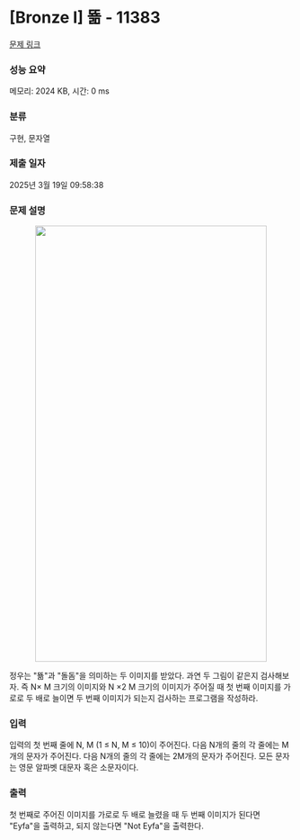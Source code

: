 # [Bronze I] 뚊 - 11383 

[문제 링크](https://www.acmicpc.net/problem/11383) 

### 성능 요약

메모리: 2024 KB, 시간: 0 ms

### 분류

구현, 문자열

### 제출 일자

2025년 3월 19일 09:58:38

### 문제 설명

<p style="text-align: center;"><img alt="" src="https://onlinejudgeimages.s3-ap-northeast-1.amazonaws.com/problem/11383/1.jpg" style="height:775px; width:412px"></p>

<p>정우는 "뚊"과 "돌돔"을 의미하는 두 이미지를 받았다. 과연 두 그림이 같은지 검사해보자. 즉 N× M 크기의 이미지와 N ×2 M 크기의 이미지가 주어질 때 첫 번째 이미지를 가로로 두 배로 늘이면 두 번째 이미지가 되는지 검사하는 프로그램을 작성하라.</p>

### 입력 

 <p>입력의 첫 번째 줄에 N, M (1 ≤ N, M ≤ 10)이 주어진다. 다음 N개의 줄의 각 줄에는 M개의 문자가 주어진다. 다음 N개의 줄의 각 줄에는 2M개의 문자가 주어진다. 모든 문자는 영문 알파벳 대문자 혹은 소문자이다.</p>

### 출력 

 <p>첫 번째로 주어진 이미지를 가로로 두 배로 늘렸을 때 두 번째 이미지가 된다면 "Eyfa"을 출력하고, 되지 않는다면 "Not Eyfa"을 출력한다.</p>

